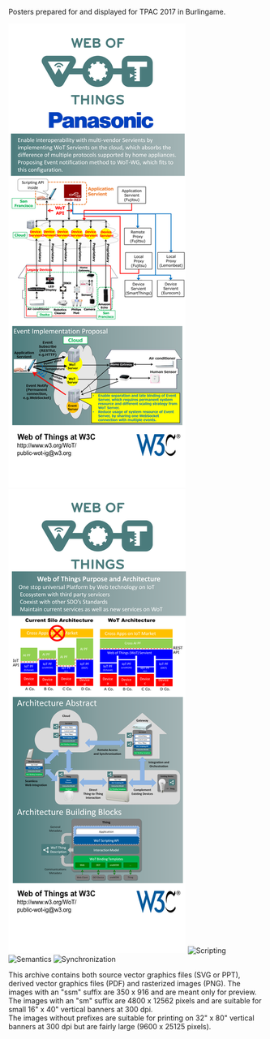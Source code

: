Posters prepared for and displayed for TPAC 2017 in Burlingame.

![Proxies](Poster1_Proxy_ssm.png "Proxies")
![Architecture](Poster2_Architecture_ssm.png "Architecture")
![Scripting](Poster_3_Scripting.png "Scripting")
![Semantics](Poster_4_Semantics.png "Semantics")
![Synchronization](Poster_5_Synchronization.png "Synchronization")

This archive contains both source vector graphics files (SVG or PPT),
derived vector graphics files (PDF) and rasterized images (PNG).
The images with an "ssm" suffix are 350 x 916 and are meant only for
preview.
The images with an "sm" suffix are 4800 x 12562 pixels and are
suitable for small 16" x 40" vertical banners at 300 dpi.  
The images without prefixes are 
suitable for printing on 32" x 80" vertical banners at 300 dpi
but are fairly large (9600 x 25125 pixels).
